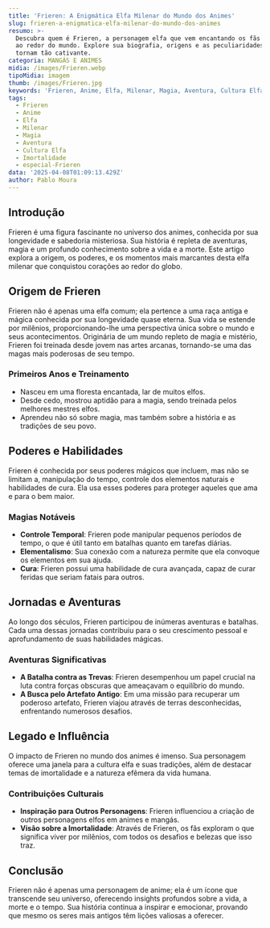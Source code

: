 ```yaml
---
title: 'Frieren: A Enigmática Elfa Milenar do Mundo dos Animes'
slug: frieren-a-enigmatica-elfa-milenar-do-mundo-dos-animes
resumo: >-
  Descubra quem é Frieren, a personagem elfa que vem encantando os fãs de anime
  ao redor do mundo. Explore sua biografia, origens e as peculiaridades que a
  tornam tão cativante.
categoria: MANGÁS E ANIMES
midia: /images/Frieren.webp
tipoMidia: imagem
thumb: /images/Frieren.jpg
keywords: 'Frieren, Anime, Elfa, Milenar, Magia, Aventura, Cultura Elfa, Imortalidade'
tags:
  - Frieren
  - Anime
  - Elfa
  - Milenar
  - Magia
  - Aventura
  - Cultura Elfa
  - Imortalidade
  - especial-Frieren
data: '2025-04-08T01:09:13.429Z'
author: Pablo Moura
---
```


## Introdução
Frieren é uma figura fascinante no universo dos animes, conhecida por sua longevidade e sabedoria misteriosa. Sua história é repleta de aventuras, magia e um profundo conhecimento sobre a vida e a morte. Este artigo explora a origem, os poderes, e os momentos mais marcantes desta elfa milenar que conquistou corações ao redor do globo.

## Origem de Frieren
Frieren não é apenas uma elfa comum; ela pertence a uma raça antiga e mágica conhecida por sua longevidade quase eterna. Sua vida se estende por milênios, proporcionando-lhe uma perspectiva única sobre o mundo e seus acontecimentos. Originária de um mundo repleto de magia e mistério, Frieren foi treinada desde jovem nas artes arcanas, tornando-se uma das magas mais poderosas de seu tempo.

### Primeiros Anos e Treinamento
- Nasceu em uma floresta encantada, lar de muitos elfos.
- Desde cedo, mostrou aptidão para a magia, sendo treinada pelos melhores mestres elfos.
- Aprendeu não só sobre magia, mas também sobre a história e as tradições de seu povo.

## Poderes e Habilidades
Frieren é conhecida por seus poderes mágicos que incluem, mas não se limitam a, manipulação do tempo, controle dos elementos naturais e habilidades de cura. Ela usa esses poderes para proteger aqueles que ama e para o bem maior.

### Magias Notáveis
- **Controle Temporal**: Frieren pode manipular pequenos períodos de tempo, o que é útil tanto em batalhas quanto em tarefas diárias.
- **Elementalismo**: Sua conexão com a natureza permite que ela convoque os elementos em sua ajuda.
- **Cura**: Frieren possui uma habilidade de cura avançada, capaz de curar feridas que seriam fatais para outros.

## Jornadas e Aventuras
Ao longo dos séculos, Frieren participou de inúmeras aventuras e batalhas. Cada uma dessas jornadas contribuiu para o seu crescimento pessoal e aprofundamento de suas habilidades mágicas.

### Aventuras Significativas
- **A Batalha contra as Trevas**: Frieren desempenhou um papel crucial na luta contra forças obscuras que ameaçavam o equilíbrio do mundo.
- **A Busca pelo Artefato Antigo**: Em uma missão para recuperar um poderoso artefato, Frieren viajou através de terras desconhecidas, enfrentando numerosos desafios.

## Legado e Influência
O impacto de Frieren no mundo dos animes é imenso. Sua personagem oferece uma janela para a cultura elfa e suas tradições, além de destacar temas de imortalidade e a natureza efêmera da vida humana.

### Contribuições Culturais
- **Inspiração para Outros Personagens**: Frieren influenciou a criação de outros personagens elfos em animes e mangás.
- **Visão sobre a Imortalidade**: Através de Frieren, os fãs exploram o que significa viver por milênios, com todos os desafios e belezas que isso traz.

## Conclusão
Frieren não é apenas uma personagem de anime; ela é um ícone que transcende seu universo, oferecendo insights profundos sobre a vida, a morte e o tempo. Sua história continua a inspirar e emocionar, provando que mesmo os seres mais antigos têm lições valiosas a oferecer.
